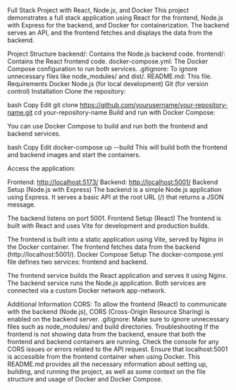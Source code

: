 Full Stack Project with React, Node.js, and Docker
This project demonstrates a full stack application using React for the frontend, Node.js with Express for the backend, and Docker for containerization. The backend serves an API, and the frontend fetches and displays the data from the backend.

Project Structure
backend/: Contains the Node.js backend code.
frontend/: Contains the React frontend code.
docker-compose.yml: The Docker Compose configuration to run both services.
.gitignore: To ignore unnecessary files like node_modules/ and dist/.
README.md: This file.
Requirements
Docker
Node.js (for local development)
Git (for version control)
Installation
Clone the repository:

bash
Copy
Edit
git clone https://github.com/yourusername/your-repository-name.git
cd your-repository-name
Build and run with Docker Compose:

You can use Docker Compose to build and run both the frontend and backend services.

bash
Copy
Edit
docker-compose up --build
This will build both the frontend and backend images and start the containers.

Access the application:

Frontend: [http://localhost:5173/](https://frontend-docker-5k88.onrender.com/)
Backend: [http://localhost:5001/](https://backend-docker-qou7.onrender.com/)
Backend Setup (Node.js with Express)
The backend is a simple Node.js application using Express. It serves a basic API at the root URL (/) that returns a JSON message.

The backend listens on port 5001.
Frontend Setup (React)
The frontend is built with React and uses Vite for development and production builds.

The frontend is built into a static application using Vite, served by Nginx in the Docker container.
The frontend fetches data from the backend (http://localhost:5001/).
Docker Compose Setup
The docker-compose.yml file defines two services: frontend and backend.

The frontend service builds the React application and serves it using Nginx.
The backend service runs the Node.js application.
Both services are connected via a custom Docker network app-network.

Additional Information
CORS: To allow the frontend (React) to communicate with the backend (Node.js), CORS (Cross-Origin Resource Sharing) is enabled on the backend server.
.gitignore: Make sure to ignore unnecessary files such as node_modules/ and build directories.
Troubleshooting
If the frontend is not showing data from the backend, ensure that both the frontend and backend containers are running.
Check the console for any CORS issues or errors related to the API request.
Ensure that localhost:5001 is accessible from the frontend container when using Docker.
This README.md provides all the necessary information about setting up, building, and running the project, as well as some context on the file structure and usage of Docker and Docker Compose.
